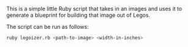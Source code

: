 This is a simple little Ruby script that takes in an images and uses it to generate a blueprint for
building that image out of Legos.

The script can be run as follows:

``` sh
ruby legoizer.rb <path-to-image> <width-in-inches>
```
